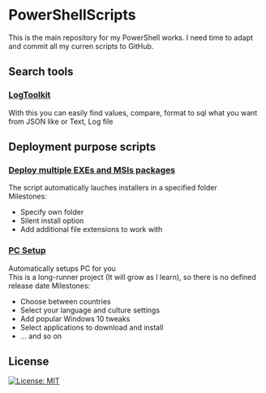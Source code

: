 # PowerShellScripts
This is the main repository for my PowerShell works. I need time to adapt and commit all my curren scripts to GitHub.
## Search tools
### [LogToolkit](/Up%20To%20Date/Text%20Sort/LogToolkit.ps1)
With this you can easily find values, compare, format to sql what you want from JSON like or Text, Log file
## Deployment purpose scripts
### [Deploy multiple EXEs and MSIs packages](/UpToDate/DeployExeAndMsi.ps1)
The script automatically lauches installers in a specified folder<br/>
Milestones:
- Specify own folder
- Silent install option
- Add additional file extensions to work with

### [PC Setup](/UpToDate/ChangeTimeNameCulture.ps1)
Automatically setups PC for you</br>
This is a long-runner project (It will grow as I learn), so there is no defined release date
Milestones:
- Choose between countries
- Select your language and culture settings
- Add popular Windows 10 tweaks
- Select applications to download and install
- ... and so on
## License
[![License: MIT](https://img.shields.io/badge/License-MIT-yellow.svg)](https://opensource.org/licenses/MIT)
